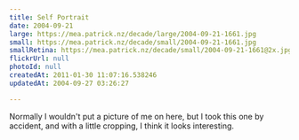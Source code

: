 ```yaml
---
title: Self Portrait
date: 2004-09-21
large: https://mea.patrick.nz/decade/large/2004-09-21-1661.jpg
small: https://mea.patrick.nz/decade/small/2004-09-21-1661.jpg
smallRetina: https://mea.patrick.nz/decade/small/2004-09-21-1661@2x.jpg
flickrUrl: null
photoId: null
createdAt: 2011-01-30 11:07:16.538246
updatedAt: 2004-09-27 03:26:27

---
```

Normally I wouldn't put a picture of me on here, but I took this one by accident, and with a little cropping, I think it looks interesting.
